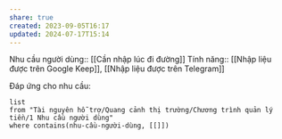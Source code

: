 ```yaml
---
share: true
created: 2023-09-05T16:17
updated: 2024-07-17T15:14
---
```

Nhu cầu người dùng:: [[Cần nhập lúc đi đường]]
Tính năng:: [[Nhập liệu được trên Google Keep]], [[Nhập liệu được trên Telegram]]

Đáp ứng cho nhu cầu:
```dataview
list
from "Tài nguyên hỗ trợ/Quang cảnh thị trường/Chương trình quản lý tiền/1 Nhu cầu người dùng" 
where contains(nhu-cầu-người-dùng, [[]])
```